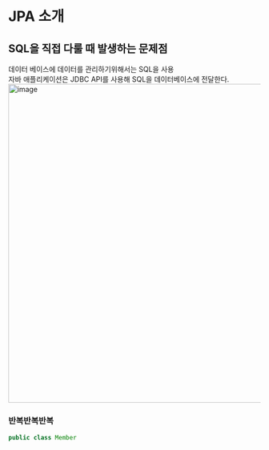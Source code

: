 # JPA 소개
## SQL을 직접 다룰 때 발생하는 문제점
데이터 베이스에 데이터를 관리하기위해서는 SQL을 사용<br>
자바 애플리케이션은 JDBC API를 사용해 SQL을 데이터베이스에 전달한다.
<img width="637" alt="image" src="https://github.com/tlswltjq/TIL/assets/41179427/a6dcd5a2-f9e7-431a-b25d-44f6a364f260">
### 반복반복반복
```java
public class Member
```
